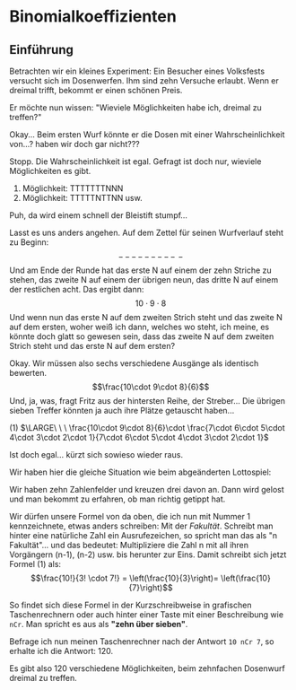 # Binomialkoeffizienten
## Einführung
Betrachten wir ein kleines Experiment: Ein Besucher eines Volksfests versucht sich im Dosenwerfen. Ihm sind zehn Versuche erlaubt. Wenn er dreimal trifft, bekommt er einen schönen Preis.

Er möchte nun wissen: "Wieviele Möglichkeiten habe ich, dreimal zu treffen?"

Okay...
Beim ersten Wurf könnte er die Dosen mit einer Wahrscheinlichkeit von...? haben wir doch gar nicht???

Stopp. Die Wahrscheinlichkeit ist egal. Gefragt ist doch nur, wieviele Möglichkeiten es gibt.

1. Möglichkeit: TTTTTTTNNN
2. Möglichkeit: TTTTTNTTNN
usw.

Puh, da wird einem schnell der Bleistift stumpf&hellip;

Lasst es uns anders angehen.
Auf dem Zettel für seinen Wurfverlauf steht zu Beginn:
$$-\,-\,-\,-\,-\,-\,-\,-\,-\,\,-$$
Und am Ende der Runde hat das erste N auf einem der zehn Striche zu stehen, das zweite N auf einem der übrigen neun, das dritte N auf einem der restlichen acht.
Das ergibt dann:
$$10\cdot 9\cdot 8$$
Und wenn nun das erste N auf dem zweiten Strich steht und das zweite N auf dem ersten, woher weiß ich dann, welches wo steht, ich meine, es könnte doch glatt so gewesen sein, dass das zweite N auf dem zweiten Strich steht und das erste N auf dem ersten?

Okay.  Wir müssen also sechs verschiedene Ausgänge als identisch bewerten.
$$\frac{10\cdot 9\cdot 8}{6}$$
Und, ja, was, fragt Fritz aus der hintersten Reihe, der Streber... Die übrigen sieben Treffer könnten ja auch ihre Plätze getauscht haben...

(1)    $\LARGE\ \ \ \frac{10\cdot 9\cdot 8}{6}\cdot \frac{7\cdot 6\cdot 5\cdot 4\cdot 3\cdot 2\cdot 1}{7\cdot 6\cdot 5\cdot 4\cdot 3\cdot 2\cdot 1}$


Ist doch egal&hellip; kürzt sich sowieso wieder raus.

Wir haben hier die gleiche Situation wie beim abgeänderten Lottospiel:

Wir haben zehn Zahlenfelder und kreuzen drei davon an. Dann wird gelost und man bekommt zu erfahren, ob man richtig getippt hat.

Wir dürfen unsere Formel von da oben, die ich nun mit Nummer 1 kennzeichnete, etwas anders schreiben: Mit der *Fakultät*. Schreibt man hinter eine natürliche Zahl ein Ausrufezeichen, so spricht man das als "n Fakultät"... und das bedeutet: Multipliziere die Zahl n mit all ihren Vorgängern (n-1), (n-2) usw. bis herunter zur Eins. Damit schreibt sich jetzt Formel (1) als:
$$\frac{10!}{3! \cdot 7!}  = \left(\frac{10}{3}\right)= \left(\frac{10}{7}\right)$$

So findet sich diese Formel in der Kurzschreibweise in grafischen Taschenrechnern oder auch hinter einer Taste mit einer Beschreibung wie `nCr`.
Man spricht es aus als **"zehn über sieben"**.

Befrage ich nun meinen Taschenrechner nach der Antwort `10 nCr 7`, so erhalte ich die Antwort: 120.

Es gibt also 120 verschiedene Möglichkeiten, beim zehnfachen Dosenwurf dreimal zu treffen.
